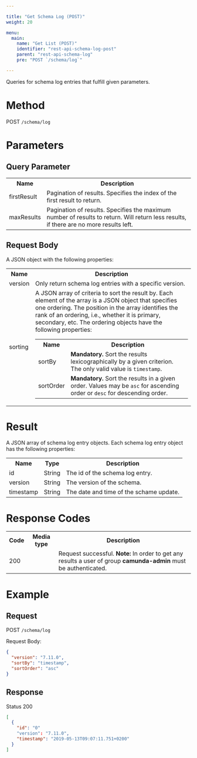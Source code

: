 ```yaml
---

title: "Get Schema Log (POST)"
weight: 20

menu:
  main:
    name: "Get List (POST)"
    identifier: "rest-api-schema-log-post"
    parent: "rest-api-schema-log"
    pre: "POST `/schema/log`"

---
```


Queries for schema log entries that fulfill given parameters.

# Method

POST `/schema/log`

# Parameters

## Query Parameter
<table class="table table-striped">
  <tr>
    <th>Name</th>
    <th>Description</th>
  </tr>
  <tr>
    <td>firstResult</td>
    <td>Pagination of results. Specifies the index of the first result to return.</td>
  </tr>
  <tr>
    <td>maxResults</td>
    <td>Pagination of results. Specifies the maximum number of results to return. Will return less results, if there are no more results left.</td>
  </tr>
</table>

## Request Body

A JSON object with the following properties:

<table class="table table-striped">
  <tr>
    <th>Name</th>
    <th>Description</th>
  </tr>
  <tr>
    <td>version</td>
    <td>Only return schema log entries with a specific version.<br>
  </tr>
  <tr>
    <td>sorting</td>
    <td>
        A JSON array of criteria to sort the result by. Each element of the array is a JSON object that specifies one ordering. The position in the array identifies the rank of an ordering, i.e., whether it is primary, secondary, etc. The ordering objects have the following properties:
      <table class="table table-striped">
        <tr>
          <th>Name</th>
          <th>Description</th>
        </tr>
        <tr>
          <td>sortBy</td>
          <td><b>Mandatory.</b> Sort the results lexicographically by a given criterion. The only valid value is <code>timestamp</code>.</td>
        </tr>
        <tr>
          <td>sortOrder</td>
          <td><b>Mandatory.</b> Sort the results in a given order. Values may be <code>asc</code> for ascending order or <code>desc</code> for descending order.
        </tr>
      </table>
    </td>
  </tr>
</table>

# Result

A JSON array of schema log entry objects.
Each schema log entry object has the following properties:

<table class="table table-striped">
  <tr>
    <th>Name</th>
    <th>Type</th>
    <th>Description</th>
  </tr>
  <tr>
    <td>id</td>
    <td>String</td>
    <td>The id of the schema log entry.</td>
  </tr>
  <tr>
    <td>version</td>
    <td>String</td>
    <td>The version of the schema.</td>
  </tr>
  <tr>
    <td>timestamp</td>
    <td>String</td>
    <td>The date and time of the schame update.</td>
  </tr>
</table>

# Response Codes

<table class="table table-striped">
  <tr>
    <th>Code</th>
    <th>Media type</th>
    <th>Description</th>
  </tr>
  <tr>
    <td>200</td>
    <td></td>
    <td>Request successful. <b>Note:</b> In order to get any results a user of group <b>camunda-admin</b> must be authenticated.</td>
  </tr>
</table>

# Example

## Request

POST `/schema/log`

Request Body:

```json
{
  "version": "7.11.0",
  "sortBy": "timestamp",
  "sortOrder": "asc" 
}
```


## Response

Status 200

```json
[
  {
    "id": "0"
    "version": "7.11.0",
    "timestamp": "2019-05-13T09:07:11.751+0200"
  }
]
```